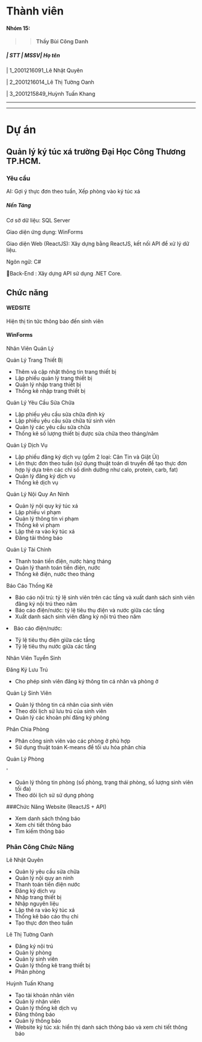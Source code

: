 # Thành viên
<h4> Nhóm 15: </h4>

>>**Thầy  Bùi Công Danh**
  
<h5>| STT | MSSV| Họ tên</h5>
<p>|  1_2001216091_Lê Nhật Quyên</p>
<p>|  2_2001216014_Lê Thị Tường Oanh</p>
<p>|  3_2001215849_Huỳnh Tuấn Khang </p>

-----------------------------------------------


-----------------------------------------------
# Dự án

##  Quản lý ký túc xá trường Đại Học Công Thương TP.HCM.


### Yêu cầu 
<p>AI: Gợi ý thực đơn theo tuần, Xếp phòng vào ký túc xá </p>
<h5> Nền Tảng </h5>
<p> Cơ sở dữ liệu: SQL Server</p>
<p>Giao diện ứng dụng: WinForms </p>

<p>Giao diện Web (ReactJS): Xây dựng bằng ReactJS, kết nối API để xử lý dữ liệu.</p>
<p>Ngôn ngữ: C# </p>
<p>Back-End : Xây dựng API sử dụng  .NET Core. </p>

## Chức năng
#### WEDSITE
<p>Hiện thị tin tức thông báo đến sinh viên </p>


#### WinForms
<p>Nhân Viên Quản Lý</p> 

<p>Quản Lý Trang Thiết Bị</p>
 <ul>
 <li>Thêm và cập nhật thông tin trang thiết bị</li>
 <li>Lập phiếu quản lý trang thiết bị</li> 
<li>Quản lý nhập trang thiết bị</li>
 <li>Thống kê nhập trang thiết bị</li>
 </ul>

 <p>Quản Lý Yêu Cầu Sửa Chữa</p>
 <ul> <li>Lập phiếu yêu cầu sửa chữa định kỳ</li>
 <li>Lập phiếu yêu cầu sửa chữa từ sinh viên</li> 
<li>Quản lý các yêu cầu sửa chữa</li>
 <li>Thống kê số lượng thiết bị được sửa chữa theo tháng/năm</li> 
</ul>

 <p>Quản Lý Dịch Vụ</p>
 <ul> 
<li>Lập phiếu đăng ký dịch vụ (gồm 2 loại: Căn Tin và Giặt Ủi)</li>
 <li>Lên thực đơn theo tuần (sử dụng thuật toán di truyền để tạo thực đơn hợp lý dựa trên các chỉ số dinh dưỡng như calo, protein, carb, fat)</li>
 <li>Quản lý đăng ký dịch vụ</li>
 <li>Thống kê dịch vụ</li> 
</ul> 

<p>Quản Lý Nội Quy An Ninh</p>
 <ul>
 <li>Quản lý nội quy ký túc xá</li>
 <li>Lập phiếu vi phạm</li> <li>Quản lý thông tin vi phạm</li> <li>Thống kê vi phạm</li>
 <li>Lập thẻ ra vào ký túc xá</li>
 <li>Đăng tải thông báo</li>
 </ul>

<p>Quản Lý Tài Chính</p> 
<ul> 
<li>Thanh toán tiền điện, nước hàng tháng</li>
<li>Quản lý thanh toán tiền điện, nước</li> <li>Thống kê điện, nước theo tháng</li>
</ul>

<p>Báo Cáo Thống Kê</p> 
<ul>
<li>Báo cáo nội trú: tỷ lệ sinh viên trên các tầng và xuất danh sách sinh viên đăng ký nội trú theo năm</li>
<li>Báo cáo điện/nước: tỷ lệ tiêu thụ điện và nước giữa các tầng</li>
<li>Xuất danh sách sinh viên đăng ký nội trú theo năm</li> 
</ul>
<li>Báo cáo điện/nước:</li> 
<ul> 
<li>Tỷ lệ tiêu thụ điện giữa các tầng</li> 
<li>Tỷ lệ tiêu thụ nước giữa các tầng</li> 
</ul>
</ul> 

<p>Nhân Viên Tuyển Sinh</p> 
<p>Đăng Ký Lưu Trú</p> 
<ul>
 <li>Cho phép sinh viên đăng ký thông tin cá nhân và phòng ở</li> 
</ul> 

<p>Quản Lý Sinh Viên</p> 
<ul> 
<li>Quản lý thông tin cá nhân của sinh viên</li> 
<li>Theo dõi lịch sử lưu trú của sinh viên</li> 
<li>Quản lý các khoản phí đăng ký phòng</li> 
</ul> 

<p>Phân Chia Phòng</p> 
<ul> 
<li>Phân công sinh viên vào các phòng ở phù hợp</li> 
<li>Sử dụng thuật toán K-means để tối ưu hóa phân chia</li> </ul> 

<p>Quản Lý Phòng</p> '
<ul> 
<li>Quản lý thông tin phòng (số phòng, trạng thái phòng, số lượng sinh viên tối đa)</li> 
<li>Theo dõi lịch sử sử dụng phòng</li> 
</ul>


###Chức Năng Website (ReactJS + API)
<ul> 
<li>Xem danh sách thông báo</li> 
<li>Xem chi tiết thông báo</li> 
<li>Tìm kiếm thông báo</li> 
</ul>

### Phân Công Chức Năng

<p>Lê Nhật Quyên</p> 
<ul> <li>Quản lý yêu cầu sửa chữa</li> 
<li>Quản lý nội quy an ninh</li> 
<li>Thanh toán tiền điện nước</li> 
<li>Đăng ký dịch vụ</li> 
<li>Nhập trang thiết bị</li> 
<li>Nhập nguyên liệu</li> 
<li>Lập thẻ ra vào ký túc xá</li> 
<li>Thống kê báo cáo thu chi</li> 
<li>Tạo thực đơn theo tuần</li> </ul> 

<p>Lê Thị Tường Oanh</p> 
<ul> <li>Đăng ký nội trú</li> 
<li>Quản lý phòng</li> 
<li>Quản lý sinh viên</li> 
<li>Quản lý thống kê trang thiết bị</li> 
<li>Phân phòng</li> </ul> 

<p>Huỳnh Tuấn Khang</p> 
<ul> <li>Tạo tài khoản nhân viên</li> 
<li>Quản lý nhân viên</li> 
<li>Quản lý thống kê dịch vụ</li> 
<li>Đăng thông báo</li> 
<li>Quản lý thông báo</li> 
<li>Website ký túc xá: hiển thị danh sách thông báo và xem chi tiết thông báo</li> 
</ul>

